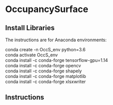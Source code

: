 # OccupancySurface

## Install Libraries

The instructions are for Anaconda environments:<br>

conda create -n OccS_env python=3.6<br>
conda activate OccS_env<br>
conda install -c conda-forge tensorflow-gpu=1.14<br>
conda install -c conda-forge opencv<br>
conda install -c conda-forge shapely<br>
conda install -c conda-forge matplotlib<br>
conda install -c conda-forge xlsxwriter<br>

## Instructions
